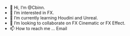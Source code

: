 - 👋 Hi, I’m @Cbinn.
- 👀 I’m interested in FX.
- 🌱 I’m currently learning Houdini and Unreal.
- 💞️ I’m looking to collaborate on FX Cinematic or FX Effect.
- 📫 How to reach me ... Email
<!---
Cbinn/Cbinn is a ✨ special ✨ repository because its `README.md` (this file) appears on your GitHub profile.
You can click the Preview link to take a look at your changes.
--->
